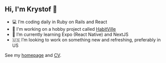 ## Hi, I'm Krystof 👋

- 💻 I’m coding daily in Ruby on Rails and React
- 🏡 I'm working on a hobby project called [HabitVille](https://github.com/Laegas/habitville)
- 🌱 I’m currently learning Expo (React Native) and NextJS
- 🇺🇸 I’m looking to work on something new and refreshing, preferably in US

See my [homepage](https://krystofs.com) and [CV](https://github.com/Laegas/cv/blob/main/cv.pdf).
